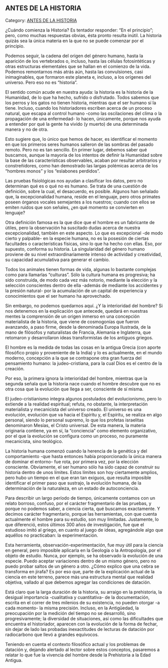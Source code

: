 ## ANTES DE LA HISTORIA

Category: [ANTES DE LA HISTORIA](http://descubrircorrientes.com.ar/2012/index.php/2938-historia-desde-el-origen-hasta-1814/antes-de-la-historia)

¿Cuándo comienza la Historia? Es tentador responder: “En el principio”; pero, como muchas respuestas obvias, ésta pronto resulta inútil. La historia quizás sea la única materia en la que no se puede comenzar por el principio.

Podemos seguir, la cadena del origen del género humano, hasta la aparición de los vertebrados o, incluso, hasta las células fotosintéticas y otras estructuras elementales que se hallan en el comienzo de la vida. Podemos remontarnos más atrás aún, hasta las convulsiones, casi inimaginables, que formaron este planeta e, incluso, a los orígenes del universo. Pero eso no es “historia”.

El sentido común acude en nuestra ayuda: la historia es la historia de la Humanidad, de lo que ha hecho, sufrido o disfrutado. Todos sabemos que los perros y los gatos no tienen historia, mientras que el ser humano sí la tiene. Incluso, cuando los historiadores escriben acerca de un proceso natural, que escapa al control humano -como las oscilaciones del clima o la propagación de una enfermedad- lo hacen, únicamente, porque nos ayuda a entender por qué la gente ha vivido (y muerto) de una determinada manera y no de otra.

Esto sugiere que, lo único que hemos de hacer, es identificar el momento en que los primeros seres humanos salieron de las sombras del pasado remoto. Pero no es tan sencillo. En primer lugar, debemos saber qué buscamos, aunque la mayoría de los intentos de definir la Humanidad sobre la base de las características observables, acaban por resultar arbitrarios y constreñidores, como han demostrado las largas polémicas acerca de los “hombres monos” y los “eslabones perdidos”.

Las pruebas fisiológicas nos ayudan a clasificar los datos, pero no determinan qué es o qué no es humano. Se trata de una cuestión de definición, sobre la cual, el desacuerdo, es posible. Algunos han señalado que, la excepcionalidad humana, reside en el lenguaje, pero otros primates poseen órganos vocales semejantes a los nuestros; cuando con ellos se emiten ruidos que son señales, ¿en qué momento se convierten en lenguaje?

Otra definición famosa es la que dice que el hombre es un fabricante de útiles, pero la observación ha suscitado dudas acerca de nuestra excepcionalidad, también en este aspecto. Lo que es excepcional -de modo cierto y palpable- en la especie humana, no es la posesión de ciertas facultades o características físicas, sino lo que ha hecho con ellas. Eso, por supuesto, conforma su historia. La singularidad del género humano proviene de su nivel extraordinariamente intenso de actividad y creatividad, su capacidad acumulativa para generar el cambio.

Todos los animales tienen formas de vida, algunas lo bastante complejas como para llamarlas “culturas”. Sólo la cultura humana es progresiva; ha sido construida, de modo cada vez más notorio, mediante la elección y la selección conscientes dentro de ella -además de mediante los accidentes y la presión natural- por la acumulación de un capital de experiencia y conocimientos que el ser humano ha aprovechado.

Sin embargo, no podemos quedarnos aquí. ¿Y la interioridad del hombre? Si nos detenemos en la explicación que antecede, quedará en nuestras mentes la comprensión de un origen inmerso en una concepción materialista de la historia, que viene de cosmogonías que fueron avanzando, a paso firme, desde la denominada Europa Ilustrada, de la mano de filósofos y naturalistas de Francia, Alemania e Inglaterra, que retomaron y desarrollaron ideas transformistas de los antiguos griegos.

El hombre es la medida de todas las cosas en la antigua Grecia (con aporte filosófico propio y proveniente de la India) y lo es actualmente, en el mundo moderno, concepción a la que se contrapone otra gran fuerza del pensamiento humano: la judeo-cristiana, para la cual Dios es el centro de la creación.

Por eso, la primera ignora la interioridad del hombre, mientras que la segunda señala que la historia nace cuando el hombre descubre que no es otra cosa que la evolución que llega a ser, consciente de sí misma.

El judeo-cristianismo integra algunos postulados del evolucionismo, pero lo extiende a la realidad espiritual; refuta, no obstante, la interpretación materialista y mecanicista del universo creado. El universo es una evolución, evolución que va hacia el Espíritu y, el Espíritu, se realiza en algo personal, siendo lo personal supremo, lo que los profetas israelitas denominaron Mesías, el Cristo universal. De esta manera, la materia originaria contiene, ya en sí, la “conciencia” como elemento organizativo, por el que la evolución se configura como un proceso, no puramente mecanicista, sino teológico.

La historia humana comenzó cuando la herencia de la genética y del comportamiento -que hasta entonces había proporcionado la única manera de dominar el entorno- fue rota, por primera vez, por la elección consciente. Obviamente, el ser humano sólo ha sido capaz de construir su historia dentro de unos límites. Estos límites son hoy ciertamente amplios, pero hubo un tiempo en el que eran tan exiguos, que resulta imposible identificar el primer paso que sustrajo, la evolución humana, de la determinación de la naturaleza, en un estado de autoconciencia.

Para describir un largo período de tiempo, únicamente contamos con un relato borroso, confuso, por el carácter fragmentario de las pruebas, y porque no podemos saber, a ciencia cierta, qué buscamos exactamente. Y decimos carácter fragmentario, porque las herramientas, con que cuenta actualmente el hombre para su estudio, son muy limitadas. Justamente, lo que diferenció, estos últimos 300 años de investigación, fue que el estudioso imitó al griego, en cuanto al juego de ideas, agregándole algo que aquéllos no practicaban: la experimentación.

Esta herramienta, observación-experimentación, fue muy útil para la ciencia en general, pero imposible aplicarla en la Geología o la Antropología, por el objeto de estudio. Nunca, por ejemplo, se ha observado la evolución de una especie. Puedo aceptar variaciones dentro de un mismo género, pero no puedo probar saltos de un género a otro. ¿Cómo explico que una cebra se transforma en jirafa? Es por eso que, parte de la explicación actual de la ciencia en este terreno, parece más una estructura mental que realidad objetiva, vallado al que debemos agregar las condiciones de datación.

Está claro que la larga duración de la historia, su arraigo en la prehistoria, la desigual importancia -cualitativa y cuantitativa- de la documentación, escrita en el correr de tres milenios de su existencia, no pueden otorgar -a cada momento- la misma precisión. Incluso, en la Antigüedad, la preocupación por la medición del tiempo no se desarrolló, sino progresivamente; la diversidad de situaciones, así como las dificultades que encuentra el historiador, aparecen con la evolución de la forma de fechar, sin dejar de lado las probadas inexactitudes de lecturas de datación por radiocarbono que llevó a grandes equívocos.

Teniendo en cuenta el contexto filosófico actual y los problemas de datación y, dejando alertado al lector sobre estos conceptos, pasaremos a relatar lo que fue la vivencia del hombre desde la Prehistoria a la Edad Antigua.